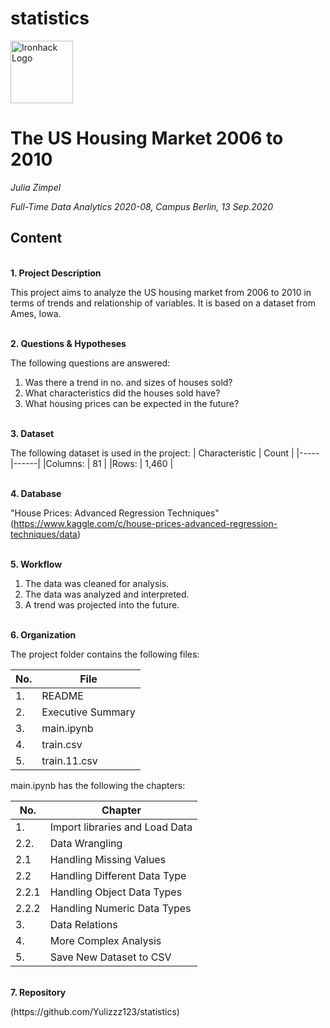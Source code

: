 # statistics

<img src="https://bit.ly/2VnXWr2" alt="Ironhack Logo" width="100"/>


# The US Housing Market 2006 to 2010

*Julia Zimpel*

*Full-Time Data Analytics 2020-08, Campus Berlin, 13 Sep.2020*


## Content

\
**1. Project Description**

This project aims to analyze the US housing market from 2006 to 2010 in terms of trends and relationship of variables.
It is based on a dataset from Ames, Iowa.

\
**2. Questions & Hypotheses** 

The following questions are answered:

1. Was there a trend in no. and sizes of houses sold? 
2. What characteristics did the houses sold have?
3. What housing prices can be expected in the future?

\
**3. Dataset**

The following dataset is used in the project:
| Characteristic | Count |
|-----|------|
|Columns: | 81 |
|Rows: | 1,460 |

\
**4. Database**

"House Prices: Advanced Regression Techniques" <Link>(https://www.kaggle.com/c/house-prices-advanced-regression-techniques/data)

\
**5. Workflow**

1. The data was cleaned for analysis. 
2. The data was analyzed and interpreted.
3. A trend was projected into the future.

\
**6. Organization**

The project folder contains the following files:

| No. | File |
|-----|------|
| 1. | README |
| 2. | Executive Summary |
| 3. | main.ipynb |
| 4. | train.csv |
| 5. | train.11.csv |


main.ipynb has the following the chapters:

| No. | Chapter |
|-----|------|
| 1. | Import libraries and Load Data |
| 2.2. | Data Wrangling |
| 2.1 | Handling Missing Values |
| 2.2 | Handling Different Data Type |
| 2.2.1 | Handling Object Data Types |
| 2.2.2 | Handling Numeric Data Types |
| 3. | Data Relations |
| 4. | More Complex Analysis |
| 5. | Save New Dataset to CSV |
    
\
**7. Repository**
<Link> (https://github.com/Yulizzz123/statistics)
